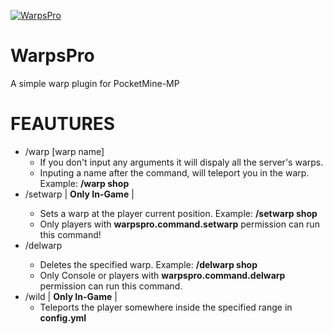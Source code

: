 
[![WarpsPro](https://i.imgur.com/K3jomxC.jpg)](https://github.com/nikoskon2003/WarpsPro/)
# WarpsPro
A simple warp plugin for PocketMine-MP

# FEAUTURES
  - /warp \[warp name\]
    * If you don't input any arguments it will dispaly all the server's warps.
    * Inputing a name after the command, will teleport you in the warp. Example: **/warp shop**
  - /setwarp <warp name> | **Only In-Game** | 
    * Sets a warp at the player current position. Example: **/setwarp shop** 
    * Only players with **warpspro.command.setwarp** permission can run this command!
  - /delwarp <warp name>
    * Deletes the specified warp. Example: **/delwarp shop**
    * Only Console or players with **warpspro.command.delwarp** permission can run this command.
  - /wild | **Only In-Game** |
    * Teleports the player somewhere inside the specified range in **config.yml**
